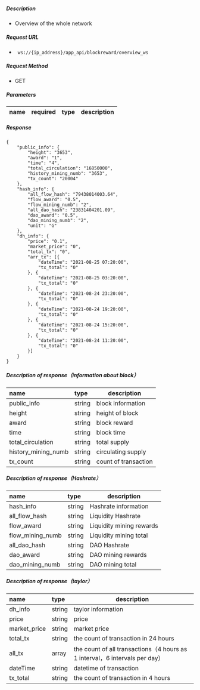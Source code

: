 
    
##### Description

- Overview of the whole network

##### Request URL
- ` ws://{ip_address}/app_api/blockreward/overview_ws`
  
##### Request Method
- GET 

##### Parameters

|name|required|type|description|
|:----    |:---|:----- |-----   |

##### Response 

```
{
	"public_info": {
		"height": "3653",
		"award": "1",
		"time": "4",
		"total_circulation": "16850000",
		"history_mining_numb": "3653",
		"tx_count": "20004"
	},
	"hash_info": {
		"all_flow_hash": "79438014003.64",
		"flow_award": "0.5",
		"flow_mining_numb": "2",
		"all_dao_hash": "23831404201.09",
		"dao_award": "0.5",
		"dao_mining_numb": "2",
		"unit": "G"
	},
	"dh_info": {
		"price": "0.1",
		"market_price": "0",
		"total_tx": "0",
		"arr_tx": [{
			"dateTime": "2021-08-25 07:20:00",
			"tx_total": "0"
		}, {
			"dateTime": "2021-08-25 03:20:00",
			"tx_total": "0"
		}, {
			"dateTime": "2021-08-24 23:20:00",
			"tx_total": "0"
		}, {
			"dateTime": "2021-08-24 19:20:00",
			"tx_total": "0"
		}, {
			"dateTime": "2021-08-24 15:20:00",
			"tx_total": "0"
		}, {
			"dateTime": "2021-08-24 11:20:00",
			"tx_total": "0"
		}]
	}
}

```
##### Description of response（information about block） 

|name|type|description|
|:-----  |:-----|-----                           |
|public_info |string |block information
|height |string |height of block
|award |string |block reward
|time |string |block time
|total_circulation |string |total supply
|history_mining_numb |string |circulating supply
|tx_count |string |count of transaction

##### Description of response（Hashrate） 

|name|type|description|
|:-----  |:-----|-----                           |
|hash_info |string |Hashrate information
|all_flow_hash |string |Liquidity Hashrate
|flow_award |string |Liquidity mining rewards
|flow_mining_numb |string |Liquidity mining total
|all_dao_hash |string |DAO Hashrate
|dao_award |string |DAO mining rewards
|dao_mining_numb |string |DAO mining total

##### Description of response（taylor） 

|name|type|description|
|:-----  |:-----|-----                           |
|dh_info |string |taylor information
|price |string |price
|market_price |string |market price
|total_tx |string |the count of transaction in 24 hours
|all_tx |array |the count of all transactions（4 hours as 1 interval，6 intervals per day）
|dateTime |string |datetime of transaction
|tx_total |string |the count of transaction in 4 hours








